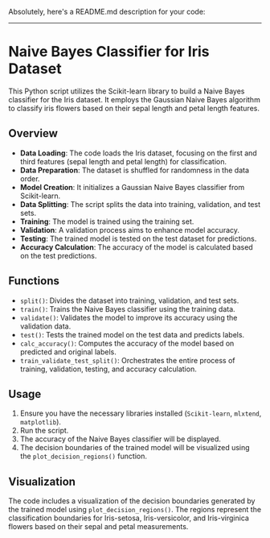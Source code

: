 Absolutely, here's a README.md description for your code:

---

# Naive Bayes Classifier for Iris Dataset

This Python script utilizes the Scikit-learn library to build a Naive Bayes classifier for the Iris dataset. It employs the Gaussian Naive Bayes algorithm to classify iris flowers based on their sepal length and petal length features.

## Overview

- **Data Loading**: The code loads the Iris dataset, focusing on the first and third features (sepal length and petal length) for classification.
- **Data Preparation**: The dataset is shuffled for randomness in the data order.
- **Model Creation**: It initializes a Gaussian Naive Bayes classifier from Scikit-learn.
- **Data Splitting**: The script splits the data into training, validation, and test sets.
- **Training**: The model is trained using the training set.
- **Validation**: A validation process aims to enhance model accuracy.
- **Testing**: The trained model is tested on the test dataset for predictions.
- **Accuracy Calculation**: The accuracy of the model is calculated based on the test predictions.

## Functions

- `split()`: Divides the dataset into training, validation, and test sets.
- `train()`: Trains the Naive Bayes classifier using the training data.
- `validate()`: Validates the model to improve its accuracy using the validation data.
- `test()`: Tests the trained model on the test data and predicts labels.
- `calc_accuracy()`: Computes the accuracy of the model based on predicted and original labels.
- `train_validate_test_split()`: Orchestrates the entire process of training, validation, testing, and accuracy calculation.

## Usage

1. Ensure you have the necessary libraries installed (`Scikit-learn`, `mlxtend`, `matplotlib`).
2. Run the script.
3. The accuracy of the Naive Bayes classifier will be displayed.
4. The decision boundaries of the trained model will be visualized using the `plot_decision_regions()` function.

## Visualization

The code includes a visualization of the decision boundaries generated by the trained model using `plot_decision_regions()`. The regions represent the classification boundaries for Iris-setosa, Iris-versicolor, and Iris-virginica flowers based on their sepal and petal measurements.
